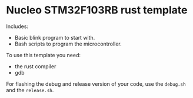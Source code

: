 # Nucleo STM32F103RB rust template
Includes:
- Basic blink program to start with.
- Bash scripts to program the microcontroller.

To use this template you need:
- the rust compiler
- gdb

For flashing the debug and release version of your code, use the `debug.sh` and the `release.sh`.